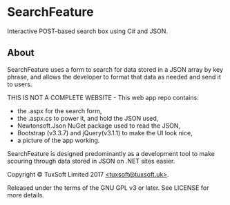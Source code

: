 # SearchFeature
Interactive POST-based search box using C# and JSON.

## About
SearchFeature uses a form to search for data stored in a JSON array by key phrase, and allows the developer to format that data as needed and send it to users.

THIS IS NOT A COMPLETE WEBSITE - This web app repo contains:
 - the .aspx for the search form, 
 - the .aspx.cs to power it, and hold the JSON used,
 - Newtonsoft.Json NuGet package used to read the JSON,
 - Bootstrap (v3.3.7) and jQuery(v3.1.1) to make the UI look nice,
 - a picture of the app working.
 
 SearchFeature is designed predominantly as a development tool to make scouring through data stored in JSON on .NET sites easier.
 
 Copyright &copy; TuxSoft Limited 2017 [&lt;tuxsoft@tuxsoft.uk&gt;](mailto:tuxsoft@tuxsoft.uk "Send a message our way.").
 
 Released under the terms of the GNU GPL v3 or later.  See LICENSE for more details.
